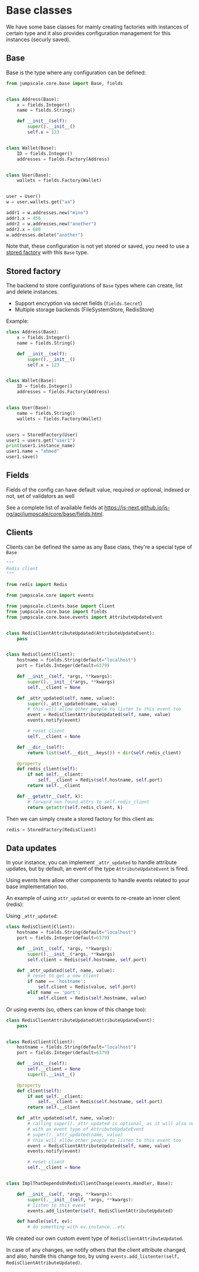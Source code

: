 # Base classes

We have some base classes for mainly creating factories with instances of certain type and it also provides configuration management for this instances (securly saved).


## Base

Base is the type where any configuration can be defined:

```python
from jumpscale.core.base import Base, fields


class Address(Base):
    x = fields.Integer()
    name = fields.String()

    def __init__(self):
        super().__init__()
        self.x = 123


class Wallet(Base):
    ID = fields.Integer()
    addresses = fields.Factory(Address)


class User(Base):
    wallets = fields.Factory(Wallet)


user = User()
w = user.wallets.get("aa")

addr1 = w.addresses.new("mine")
addr1.x = 456
addr2 = w.addresses.new("another")
addr2.x = 680
w.addresses.delete("another")
```

Note that, these configuration is not yet stored or saved, you need to use a [stored factory](stored-factory) with this `Base` type.

## Stored factory

The backend to store configurations of `Base` types where can create, list and delete instances.

- Support encryption via secret fields (`fields.Secret`)
- Multiple storage backends (FileSystemStore, RedisStore)

Example:

```python
class Address(Base):
    x = fields.Integer()
    name = fields.String()

    def __init__(self):
        super().__init__()
        self.x = 123


class Wallet(Base):
    ID = fields.Integer()
    addresses = fields.Factory(Address)


class User(Base):
    name = fields.String()
    wallets = fields.Factory(Wallet)


users = StoredFactory(User)
user1 = users.get("user1")
print(user1.instance_name)
user1.name = "ahmed"
user1.save()
```

## Fields

Fields of the config
can have default value, required or optional, indexed or not, set of validators as well

See a complete list of available fields at https://js-next.github.io/js-ng/api/jumpscale/core/base/fields.html.


## Clients

Clients can be defined the same as any Base class, they're a special type of `Base`


```python
"""
Redis client
"""

from redis import Redis

from jumpscale.core import events

from jumpscale.clients.base import Client
from jumpscale.core.base import fields
from jumpscale.core.base.events import AttributeUpdateEvent


class RedisClientAttributeUpdated(AttributeUpdateEvent):
    pass


class RedisClient(Client):
    hostname = fields.String(default="localhost")
    port = fields.Integer(default=6379)

    def __init__(self, *args, **kwargs):
        super().__init__(*args, **kwargs)
        self.__client = None

    def _attr_updated(self, name, value):
        super()._attr_updated(name, value)
        # this will allow other people to listen to this event too
        event = RedisClientAttributeUpdated(self, name, value)
        events.notify(event)

        # reset client
        self.__client = None

    def __dir__(self):
        return list(self.__dict__.keys()) + dir(self.redis_client)

    @property
    def redis_client(self):
        if not self.__client:
            self.__client = Redis(self.hostname, self.port)
        return self.__client

    def __getattr__(self, k):
        # forward non found attrs to self.redis_client
        return getattr(self.redis_client, k)

```

Then we can simply create a stored factory for this client as:

```python
redis = StoredFactory(RedisClient)
```



## Data updates

In your instance, you can implement `_attr_updated` to handle attribute updates, but by default, an event of the type `AttributeUpdateEvent` is fired.

Using events here allow other components to handle events related to your base implementation too.

An example of using `attr_updated` or events to re-create an inner client (redis):

Using `_attr_updated`:

```python
class RedisClient(Client):
    hostname = fields.String(default="localhost")
    port = fields.Integer(default=6379)

    def __init__(self, *args, **kwargs):
        super().__init__(*args, **kwargs)
        self.client = Redis(self.hostname, self.port)

    def _attr_updated(self, name, value):
        # reset to get a new client
        if name == 'hostname':
            self.client = Redis(value, self.port)
        elif name == 'port':
            self.client = Redis(self.hostname, value)

```

Or using events (so, others can know of this change too):

```python
class RedisClientAttributeUpdated(AttributeUpdateEvent):
    pass


class RedisClient(Client):
    hostname = fields.String(default="localhost")
    port = fields.Integer(default=6379)

    def __init__(self):
        self.__client = None
        super().__init__()

    @property
    def client(self):
        if not self.__client:
            self.__client = Redis(self.hostname, self.port)
        return self.__client

    def _attr_updated(self, name, value):
        # calling super()._attr_updated is optional, as it will also notify
        # with an event type of AttributeUpdateEvent
        # super()._attr_updated(name, value)
        # this will allow other people to listen to this event too
        event = RedisClientAttributeUpdated(self, name, value)
        events.notify(event)

        # reset client
        self.__client = None


class ImplThatDependsOnRedisClientChange(events.Handler, Base):

    def __init__(self, *args, **kwargs):
        super().__init__(self, *args, **kwargs):
        # listen to this event
        events.add_listenter(self, RedisClientAttributeUpdated)

    def handle(self, ev):
        # do something with ev.instance...etc
```

We created our own custom event type of `RedisClientAttributeUpdated`.

In case of any changes, we notify others that the client attribute changed, and also, handle this change too, by using `events.add_listenter(self, RedisClientAttributeUpdated)`.
